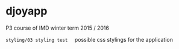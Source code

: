 # djoyapp
P3 course of IMD winter term 2015 / 2016

`` styling/03 styling test  
`` possible css stylings for the application  
